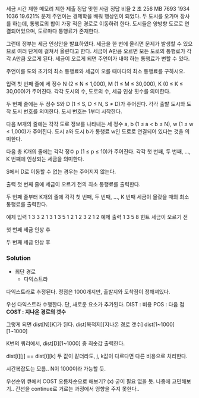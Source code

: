 세금
시간 제한	메모리 제한	제출	정답	맞힌 사람	정답 비율
2 초	256 MB	7693	1934	1036	19.621%
문제
주언이는 경제학을 배워 행상인이 되었다. 두 도시를 오가며 장사를 하는데, 통행료의 합이 가장 적은 경로로 이동하려 한다. 도시들은 양방향 도로로 연결되어있으며, 도로마다 통행료가 존재한다.

그런데 정부는 세금 인상안을 발표하였다. 세금을 한 번에 올리면 문제가 발생할 수 있으므로 여러 단계에 걸쳐서 올린다고 한다. 세금이 A만큼 오르면 모든 도로의 통행료가 각각 A만큼 오르게 된다. 세금이 오르게 되면 주언이가 내야 하는 통행료가 변할 수 있다.

주언이를 도와 초기의 최소 통행료와 세금이 오를 때마다의 최소 통행료를 구하시오.

입력
첫 번째 줄에 세 정수 N (2 ≤ N ≤ 1,000), M (1 ≤ M ≤ 30,000), K (0 ≤ K ≤ 30,000)가 주어진다. 각각 도시의 수, 도로의 수, 세금 인상 횟수를 의미한다.

두 번째 줄에는 두 정수 S와 D (1 ≤ S, D ≤ N, S ≠ D)가 주어진다. 각각 출발 도시와 도착 도시 번호를 의미한다. 도시 번호는 1부터 시작한다.

다음 M개의 줄에는 각각 도로 정보를 나타내는 세 정수 a, b (1 ≤ a < b ≤ N), w (1 ≤ w ≤ 1,000)가 주어진다. 도시 a와 도시 b가 통행료 w인 도로로 연결되어 있다는 것을 의미한다.

다음 총 K개의 줄에는 각각 정수 p (1 ≤ p ≤ 10)가 주어진다. 각각 첫 번째, 두 번째, …, K 번째에 인상되는 세금을 의미한다.

S에서 D로 이동할 수 없는 경우는 주어지지 않는다.

출력
첫 번째 줄에 세금이 오르기 전의 최소 통행료를 출력한다.

두 번째 줄부터 K개의 줄에 각각 첫 번째, 두 번째, …, K 번째 세금이 올랐을 때의 최소 통행료를 출력한다.

예제 입력 1 
3 3 2
1 3
1 3 5
1 2 1
2 3 2
1
2
예제 출력 1 
3
5
8
힌트
세금이 오르기 전



첫 번째 세금 인상 후



두 번째 세금 인상 후

### Solution
- 최단 경로
	- 다익스트라

다익스트라로 추정된다.
정점은 1000개지만, 출발지와 도착점이 정해져있다.

우선 다익스트라 수행한다.
단, 새로운 요소가 추가된다. 
DIST : 비용
POS : 다음 점
**COST : 지나온 경로의 갯수**

그렇게 되면 dist[N][K]가 된다.
dist[목적지][지나온 경로 갯수]
dist[1~1000][1~1000]

K번의 쿼리에서, dist[D][1~1000] 중 최솟값 출력한다.

dist[i][j] == dist[i][k] 두 값이 같더라도, j, k값이 다르다면 다른 비용으로 처리한다.

시간복잡도는 모름.. N이 1000이라 가능할 듯.

우선순위 큐에서 COST 오름차순으로 해보기? (x)
굳이 필요 없을 듯. 나중에 고민해보기..
간선을 continue로 거르는 과정에서 영향을 주지 못한다..
